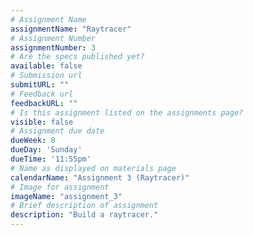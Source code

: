 ```yaml
---
# Assignment Name
assignmentName: "Raytracer"
# Assignment Number
assignmentNumber: 3
# Are the specs published yet?
available: false
# Submission url
submitURL: ""
# Feedback url
feedbackURL: ""
# Is this assignment listed on the assignments page?
visible: false
# Assignment due date
dueWeek: 8
dueDay: 'Sunday'
dueTime: '11:55pm'
# Name as displayed on materials page
calendarName: "Assignment 3 (Raytracer)"
# Image for assignment
imageName: "assignment_3"
# Brief description of assignment
description: "Build a raytracer."
---
```

